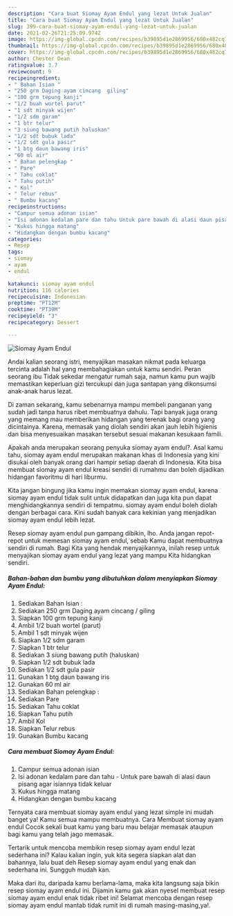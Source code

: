 ```yaml
---
description: "Cara buat Siomay Ayam Endul yang lezat Untuk Jualan"
title: "Cara buat Siomay Ayam Endul yang lezat Untuk Jualan"
slug: 399-cara-buat-siomay-ayam-endul-yang-lezat-untuk-jualan
date: 2021-02-26T21:25:09.974Z
image: https://img-global.cpcdn.com/recipes/b39895d1e2869956/680x482cq70/siomay-ayam-endul-foto-resep-utama.jpg
thumbnail: https://img-global.cpcdn.com/recipes/b39895d1e2869956/680x482cq70/siomay-ayam-endul-foto-resep-utama.jpg
cover: https://img-global.cpcdn.com/recipes/b39895d1e2869956/680x482cq70/siomay-ayam-endul-foto-resep-utama.jpg
author: Chester Dean
ratingvalue: 3.7
reviewcount: 9
recipeingredient:
- " Bahan Isian "
- "250 grm Daging ayam cincang  giling"
- "100 grm tepung kanji"
- "1/2 buah wortel parut"
- "1 sdt minyak wijen"
- "1/2 sdm garam"
- "1 btr telur"
- "3 siung bawang putih haluskan"
- "1/2 sdt bubuk lada"
- "1/2 sdt gula pasir"
- "1 btg daun bawang iris"
- "60 ml air"
- " Bahan pelengkap "
- " Pare"
- " Tahu coklat"
- " Tahu putih"
- " Kol"
- " Telur rebus"
- " Bumbu kacang"
recipeinstructions:
- "Campur semua adonan isian"
- "Isi adonan kedalam pare dan tahu Untuk pare bawah di alasi daun pisang agar isiannya tidak keluar"
- "Kukus hingga matang"
- "Hidangkan dengan bumbu kacang"
categories:
- Resep
tags:
- siomay
- ayam
- endul

katakunci: siomay ayam endul 
nutrition: 116 calories
recipecuisine: Indonesian
preptime: "PT12M"
cooktime: "PT39M"
recipeyield: "3"
recipecategory: Dessert

---
```



![Siomay Ayam Endul](https://img-global.cpcdn.com/recipes/b39895d1e2869956/680x482cq70/siomay-ayam-endul-foto-resep-utama.jpg)

Andai kalian seorang istri, menyajikan masakan nikmat pada keluarga tercinta adalah hal yang membahagiakan untuk kamu sendiri. Peran seorang ibu Tidak sekedar mengatur rumah saja, namun kamu pun wajib memastikan keperluan gizi tercukupi dan juga santapan yang dikonsumsi anak-anak harus lezat.

Di zaman  sekarang, kamu sebenarnya mampu membeli panganan yang sudah jadi tanpa harus ribet membuatnya dahulu. Tapi banyak juga orang yang memang mau memberikan hidangan yang terenak bagi orang yang dicintainya. Karena, memasak yang diolah sendiri akan jauh lebih higienis dan bisa menyesuaikan masakan tersebut sesuai makanan kesukaan famili. 



Apakah anda merupakan seorang penyuka siomay ayam endul?. Asal kamu tahu, siomay ayam endul merupakan makanan khas di Indonesia yang kini disukai oleh banyak orang dari hampir setiap daerah di Indonesia. Kita bisa membuat siomay ayam endul kreasi sendiri di rumahmu dan boleh dijadikan hidangan favoritmu di hari liburmu.

Kita jangan bingung jika kamu ingin memakan siomay ayam endul, karena siomay ayam endul tidak sulit untuk didapatkan dan juga kita pun dapat menghidangkannya sendiri di tempatmu. siomay ayam endul boleh diolah dengan berbagai cara. Kini sudah banyak cara kekinian yang menjadikan siomay ayam endul lebih lezat.

Resep siomay ayam endul pun gampang dibikin, lho. Anda jangan repot-repot untuk memesan siomay ayam endul, sebab Kamu dapat membuatnya sendiri di rumah. Bagi Kita yang hendak menyajikannya, inilah resep untuk menyajikan siomay ayam endul yang lezat yang mampu Kita hidangkan sendiri.

<!--inarticleads1-->

##### Bahan-bahan dan bumbu yang dibutuhkan dalam menyiapkan Siomay Ayam Endul:

1. Sediakan  Bahan Isian :
1. Sediakan 250 grm Daging ayam cincang / giling
1. Siapkan 100 grm tepung kanji
1. Ambil 1/2 buah wortel (parut)
1. Ambil 1 sdt minyak wijen
1. Siapkan 1/2 sdm garam
1. Siapkan 1 btr telur
1. Sediakan 3 siung bawang putih (haluskan)
1. Siapkan 1/2 sdt bubuk lada
1. Sediakan 1/2 sdt gula pasir
1. Gunakan 1 btg daun bawang iris
1. Gunakan 60 ml air
1. Sediakan  Bahan pelengkap :
1. Sediakan  Pare
1. Sediakan  Tahu coklat
1. Siapkan  Tahu putih
1. Ambil  Kol
1. Siapkan  Telur rebus
1. Gunakan  Bumbu kacang




<!--inarticleads2-->

##### Cara membuat Siomay Ayam Endul:

1. Campur semua adonan isian
1. Isi adonan kedalam pare dan tahu - Untuk pare bawah di alasi daun pisang agar isiannya tidak keluar
1. Kukus hingga matang
1. Hidangkan dengan bumbu kacang




Ternyata cara membuat siomay ayam endul yang lezat simple ini mudah banget ya! Kamu semua mampu membuatnya. Cara Membuat siomay ayam endul Cocok sekali buat kamu yang baru mau belajar memasak ataupun bagi kamu yang telah jago memasak.

Tertarik untuk mencoba membikin resep siomay ayam endul lezat sederhana ini? Kalau kalian ingin, yuk kita segera siapkan alat dan bahannya, lalu buat deh Resep siomay ayam endul yang enak dan sederhana ini. Sungguh mudah kan. 

Maka dari itu, daripada kamu berlama-lama, maka kita langsung saja bikin resep siomay ayam endul ini. Dijamin kamu gak akan nyesel membuat resep siomay ayam endul enak tidak ribet ini! Selamat mencoba dengan resep siomay ayam endul mantab tidak rumit ini di rumah masing-masing,ya!.

